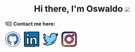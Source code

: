 <div title='welcome' align="center">
   <h1>Hi there, I'm Oswaldo <img src="https://media.giphy.com/media/hvRJCLFzcasrR4ia7z/giphy.gif" width="25px"> </h1>
</div>

### 👇🏼  Contact me here:
<div title = 'social-media' align='left'>
   <a href="https://github.com/rinzldev"><img height="50" src="github.png"></a>&nbsp;&nbsp;
   <a href="https://www.linkedin.com/in/oswaldo-rinzlrdev/"><img height="50" src="linkedin.png"></a>&nbsp;&nbsp;
   <a href="https://twitter.com/rinzldev"><img height="50" src="twitter.png"></a>&nbsp;&nbsp;
   <a href="https://instagram.com/rinzldev?igshid=ZGUzMzM3NWJiOQ=="><img height="50" src="instagram.png"></a>&nbsp;&nbsp;
</div>




<!--
**rinzldev/rinzldev** is a ✨ _special_ ✨ repository because its `README.md` (this file) appears on your GitHub profile.

Here are some ideas to get you started:

- 🔭 I’m currently working on ...
- 🌱 I’m currently learning ...
- 👯 I’m looking to collaborate on ...
- 🤔 I’m looking for help with ...
- 💬 Ask me about ...
- 📫 How to reach me: ...
- 😄 Pronouns: ...
- ⚡ Fun fact: ...
-->
